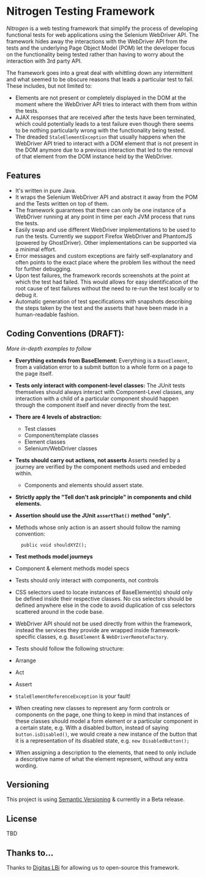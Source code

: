 Nitrogen Testing Framework
=========

*Nitrogen* is a web testing framework that simplify the process of developing functional tests for web applications using the Selenium WebDriver API. The framework hides away the interactions with the WebDriver API from the tests and the underlying Page Object Model (POM) let the developer focus on the functionality being tested rather than having to worry about the interaction with 3rd party API.

The framework goes into a great deal with whittling down any intermittent and what seemed to be obscure reasons that leads a particular test to fail. These includes, but not limited to:


  - Elements are not present or completely displayed in the DOM at the moment where the WebDriver API tries to interact with them from within the tests.
  - AJAX responses that are received after the tests have been terminated, which could potentially leads to a test failure even though there seems to be nothing particularly wrong with the functionality being tested.
  - The dreaded `StaleElementException` that usually happens when the WebDriver API tried to interact with a DOM element that is not present in the DOM anymore due to a previous interaction that led to the removal of that element from the DOM instance held by the WebDriver.

Features
-----------

 - It's written in pure Java.
 - It wraps the Selenium WebDriver API and abstract it away from the POM and the Tests written on top of them.
 - The framework guarantees that there can only be one instance of a WebDriver running at any point in time per each JVM process that runs the tests.
 - Easily swap and use different WebDriver implementations to be used to run the tests. Currently we support Firefox WebDriver and PhantomJS (powered by GhostDriver). Other implementations can be supported via a minimal effort.
 - Error messages and custom exceptions are fairly self-explanatory and often points to the exact place where the problem lies without the need for further debugging.
 - Upon test failures, the framework records screenshots at the point at which the test had failed. This would allows for easy identification of the root cause of test failures without the need to re-run the test locally or to debug it.
 - Automatic generation of test specifications with snapshots describing the steps taken by the test and the asserts that have been made in a human-readable fashion.


Coding Conventions (DRAFT):
---

*More in-depth examples to follow*

- **Everything extends from BaseElement:** Everything is a `BaseElement`, from a validation error to a submit button to a whole form on a page to the page itself.
 - **Tests only interact with component-level classes:** The JUnit tests themselves should always interact with Component-Level classes, any interaction with a child of a particular component should happen through the component itself and never directly from the test.
- **There are 4 levels of abstraction:**
    - Test classes
    - Component/template classes
    - Element classes
    - Selenium/WebDriver classes
- **Tests should carry out actions, not asserts** Asserts needed by a journey are verified by the component methods used and embeded within.
    - Components and elements should assert state.
- **Strictly apply the "Tell don't ask principle" in components and child elements.**
- **Assertion should use the JUnit `assertThat()` method "only".**
- Methods whose only action is an assert should follow the naming convention:

        public void shouldXYZ();

- **Test methods model journeys**
 - Component & element methods model specs
- Tests should only interact with components, not controls
- CSS selectors used to locate instances of BaseElement(s) should only be defined inside their respective classes. No css selectors should be defined anywhere else in the code to avoid duplication of css selectors scattered around in the code base.
- WebDriver API should not be used directly from within the framework, instead the services they provide are wrapped inside framework-specific classes, e.g. `BaseElement` & `WebDriverRemoteFactory`.
- Tests should follow the following structure:
 - Arrange
 - Act
 - Assert
- `StaleElementReferenceException` is your fault!
 - When creating new classes to represent any form controls or components on the page, one thing to keep in mind that instances of these classes should model a form element or a particular component in a certain state, e.g. With a disabled button, instead of saying `button.isDisabled()`, 
we would create a new instance of the button that it is a representation of its disabled state, e.g. `new DisabledButton();`

- When assigning a description to the elements, that need to only include a descriptive name of what the element represent, without any extra wording.

Versioning
----

This project is using [Semantic Versioning] & currently in a Beta release.


License
----

TBD

Thanks to…
---
Thanks to [Digitas LBi] for allowing us to open-source this framework.

[Semantic versioning]:http://semver.org
[Digitas LBi]:http://www.digitaslbi.com

